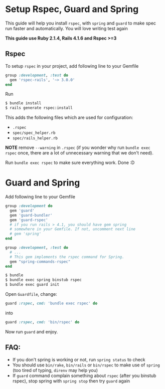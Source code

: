 # Setup Rspec, Guard and Spring
This guide will help you install `rspec`, with `spring` and `guard` to make spec run faster and automatically. You will love writing test again

**This guide use Ruby 2.1.4, Rails 4.1.6 and Rspec >=3**

## Rspec
To setup `rspec` in your project, add following line to your Gemfile

```ruby
group :development, :test do
  gem 'rspec-rails', '~> 3.0.0'
end
```

Run

```bash
$ bundle install
$ rails generate rspec:install
```

This adds the following files which are used for configuration:

- `.rspec`
- `spec/spec_helper.rb`
- `spec/rails_helper.rb`

**NOTE** remove `--warning` in `.rspec` (if you wonder why run `bundle exec rspec` once, there are a lot of unnecessary warning that we don't need).

Run `bundle exec rspec` to make sure everything work. Done :D

# Guard and Spring
Add following line to your Gemfile

```ruby
group :development do
  gem 'guard'
  gem 'guard-bundler'
  gem 'guard-rspec'
  # if you run rails > 4.1, you should have gem spring 
  # somewhere in your Gemfile. If not, uncomment next line
  # gem 'spring'
end

group :development, :test do
  # ...
  # This gem implements the rspec command for Spring.
  gem "spring-commands-rspec" 
end
```

```bash
$ bundle
$ bundle exec spring binstub rspec 
$ bundle exec guard init
```

Open `Guardfile`, change:

```ruby
guard :rspec, cmd: 'bundle exec rspec' do
```

into

```ruby
guard :rspec, cmd: 'bin/rspec' do
```

Now run `guard` and enjoy.

## FAQ:
- If you don't spring is working or not, run `spring status` to check
- You should use `bin/rake`, `bin/rails` or `bin/rspec` to make use of `spring` (too tired of typing, `direnv` may help you)
- If `guard` command complain something about `rspec` (after you binstub rspec), stop spring with `spring stop` then try `guard` again